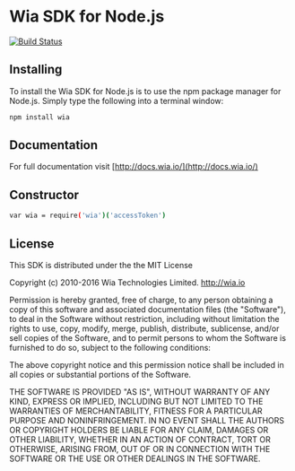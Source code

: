 # Wia SDK for Node.js
[![Build Status](https://travis-ci.org/wiaio/wia-nodejs-sdk.svg?branch=master)](https://travis-ci.org/wiaio/wia-nodejs-sdk)

## Installing
To install the Wia SDK for Node.js is to use the npm package manager for Node.js. Simply type the following into a terminal window:

```sh
npm install wia
```

## Documentation
For full documentation visit [http://docs.wia.io/](http://docs.wia.io/)


## Constructor
```sh
var wia = require('wia')('accessToken')
```

## License
This SDK is distributed under the the MIT License

Copyright (c) 2010-2016 Wia Technologies Limited. http://wia.io

Permission is hereby granted, free of charge, to any person obtaining a copy
of this software and associated documentation files (the "Software"), to deal
in the Software without restriction, including without limitation the rights
to use, copy, modify, merge, publish, distribute, sublicense, and/or sell
copies of the Software, and to permit persons to whom the Software is
furnished to do so, subject to the following conditions:

The above copyright notice and this permission notice shall be included in
all copies or substantial portions of the Software.

THE SOFTWARE IS PROVIDED "AS IS", WITHOUT WARRANTY OF ANY KIND, EXPRESS OR
IMPLIED, INCLUDING BUT NOT LIMITED TO THE WARRANTIES OF MERCHANTABILITY,
FITNESS FOR A PARTICULAR PURPOSE AND NONINFRINGEMENT. IN NO EVENT SHALL THE
AUTHORS OR COPYRIGHT HOLDERS BE LIABLE FOR ANY CLAIM, DAMAGES OR OTHER
LIABILITY, WHETHER IN AN ACTION OF CONTRACT, TORT OR OTHERWISE, ARISING FROM,
OUT OF OR IN CONNECTION WITH THE SOFTWARE OR THE USE OR OTHER DEALINGS IN
THE SOFTWARE.
